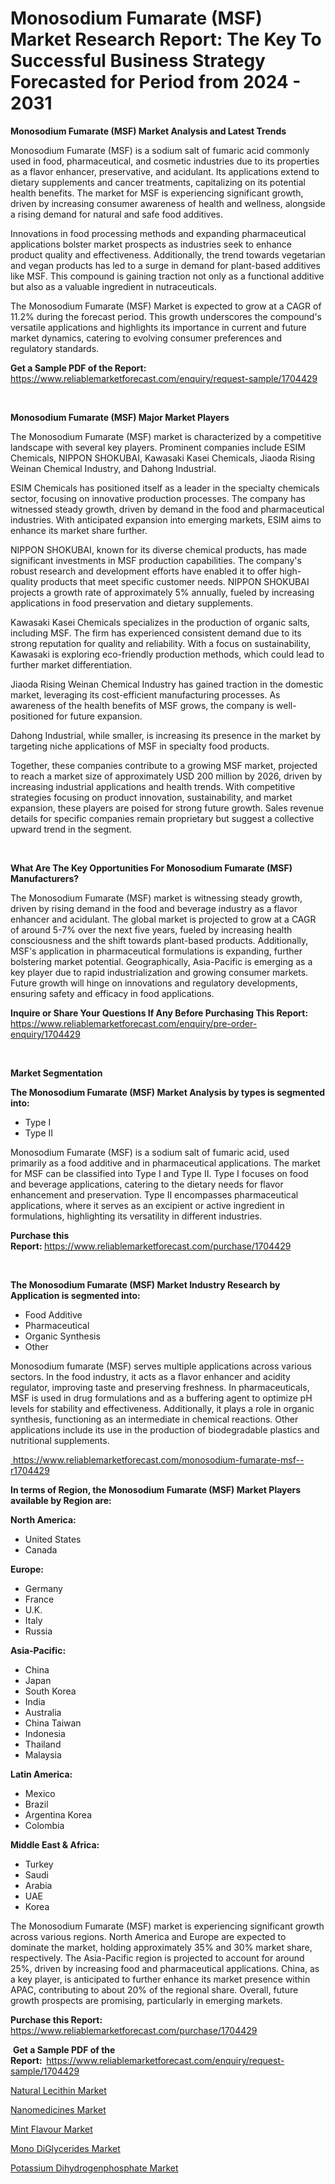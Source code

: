 <p><h1>Monosodium Fumarate (MSF) Market Research Report: The Key To Successful Business Strategy Forecasted for Period from 2024 - 2031</h1></p><p><strong>Monosodium Fumarate (MSF) Market Analysis and Latest Trends</strong></p>
<p><p>Monosodium Fumarate (MSF) is a sodium salt of fumaric acid commonly used in food, pharmaceutical, and cosmetic industries due to its properties as a flavor enhancer, preservative, and acidulant. Its applications extend to dietary supplements and cancer treatments, capitalizing on its potential health benefits. The market for MSF is experiencing significant growth, driven by increasing consumer awareness of health and wellness, alongside a rising demand for natural and safe food additives. </p><p>Innovations in food processing methods and expanding pharmaceutical applications bolster market prospects as industries seek to enhance product quality and effectiveness. Additionally, the trend towards vegetarian and vegan products has led to a surge in demand for plant-based additives like MSF. This compound is gaining traction not only as a functional additive but also as a valuable ingredient in nutraceuticals.</p><p>The Monosodium Fumarate (MSF) Market is expected to grow at a CAGR of 11.2% during the forecast period. This growth underscores the compound's versatile applications and highlights its importance in current and future market dynamics, catering to evolving consumer preferences and regulatory standards.</p></p>
<p><strong>Get a Sample PDF of the Report:&nbsp;</strong> <a href="https://www.reliablemarketforecast.com/enquiry/request-sample/1704429?utm_campaign=1568&utm_medium=2&utm_source=Github&utm_content=ia&utm_term=21102024&utm_id=monosodium-fumarate-msf">https://www.reliablemarketforecast.com/enquiry/request-sample/1704429</a></p>
<p>&nbsp;</p>
<p><strong>Monosodium Fumarate (MSF) Major Market Players</strong></p>
<p><p>The Monosodium Fumarate (MSF) market is characterized by a competitive landscape with several key players. Prominent companies include ESIM Chemicals, NIPPON SHOKUBAI, Kawasaki Kasei Chemicals, Jiaoda Rising Weinan Chemical Industry, and Dahong Industrial. </p><p>ESIM Chemicals has positioned itself as a leader in the specialty chemicals sector, focusing on innovative production processes. The company has witnessed steady growth, driven by demand in the food and pharmaceutical industries. With anticipated expansion into emerging markets, ESIM aims to enhance its market share further.</p><p>NIPPON SHOKUBAI, known for its diverse chemical products, has made significant investments in MSF production capabilities. The company's robust research and development efforts have enabled it to offer high-quality products that meet specific customer needs. NIPPON SHOKUBAI projects a growth rate of approximately 5% annually, fueled by increasing applications in food preservation and dietary supplements.</p><p>Kawasaki Kasei Chemicals specializes in the production of organic salts, including MSF. The firm has experienced consistent demand due to its strong reputation for quality and reliability. With a focus on sustainability, Kawasaki is exploring eco-friendly production methods, which could lead to further market differentiation.</p><p>Jiaoda Rising Weinan Chemical Industry has gained traction in the domestic market, leveraging its cost-efficient manufacturing processes. As awareness of the health benefits of MSF grows, the company is well-positioned for future expansion.</p><p>Dahong Industrial, while smaller, is increasing its presence in the market by targeting niche applications of MSF in specialty food products.</p><p>Together, these companies contribute to a growing MSF market, projected to reach a market size of approximately USD 200 million by 2026, driven by increasing industrial applications and health trends. With competitive strategies focusing on product innovation, sustainability, and market expansion, these players are poised for strong future growth. Sales revenue details for specific companies remain proprietary but suggest a collective upward trend in the segment.</p></p>
<p>&nbsp;</p>
<p><strong>What Are The Key Opportunities For Monosodium Fumarate (MSF) Manufacturers?</strong></p>
<p><p>The Monosodium Fumarate (MSF) market is witnessing steady growth, driven by rising demand in the food and beverage industry as a flavor enhancer and acidulant. The global market is projected to grow at a CAGR of around 5-7% over the next five years, fueled by increasing health consciousness and the shift towards plant-based products. Additionally, MSF's application in pharmaceutical formulations is expanding, further bolstering market potential. Geographically, Asia-Pacific is emerging as a key player due to rapid industrialization and growing consumer markets. Future growth will hinge on innovations and regulatory developments, ensuring safety and efficacy in food applications.</p></p>
<p><strong>Inquire or Share Your Questions If Any Before Purchasing This Report:</strong> <a href="https://www.reliablemarketforecast.com/enquiry/pre-order-enquiry/1704429?utm_campaign=1568&utm_medium=2&utm_source=Github&utm_content=ia&utm_term=21102024&utm_id=monosodium-fumarate-msf">https://www.reliablemarketforecast.com/enquiry/pre-order-enquiry/1704429</a></p>
<p>&nbsp;</p>
<p><strong>Market Segmentation</strong></p>
<p><strong>The Monosodium Fumarate (MSF) Market Analysis by types is segmented into:</strong></p>
<p><ul><li>Type I</li><li>Type II</li></ul></p>
<p><p>Monosodium Fumarate (MSF) is a sodium salt of fumaric acid, used primarily as a food additive and in pharmaceutical applications. The market for MSF can be classified into Type I and Type II. Type I focuses on food and beverage applications, catering to the dietary needs for flavor enhancement and preservation. Type II encompasses pharmaceutical applications, where it serves as an excipient or active ingredient in formulations, highlighting its versatility in different industries.</p></p>
<p><strong>Purchase this Report:&nbsp;</strong><a href="https://www.reliablemarketforecast.com/purchase/1704429?utm_campaign=1568&utm_medium=2&utm_source=Github&utm_content=ia&utm_term=21102024&utm_id=monosodium-fumarate-msf">https://www.reliablemarketforecast.com/purchase/1704429</a></p>
<p>&nbsp;</p>
<p><strong>The Monosodium Fumarate (MSF) Market Industry Research by Application is segmented into:</strong></p>
<p><ul><li>Food Additive</li><li>Pharmaceutical</li><li>Organic Synthesis</li><li>Other</li></ul></p>
<p><p>Monosodium fumarate (MSF) serves multiple applications across various sectors. In the food industry, it acts as a flavor enhancer and acidity regulator, improving taste and preserving freshness. In pharmaceuticals, MSF is used in drug formulations and as a buffering agent to optimize pH levels for stability and effectiveness. Additionally, it plays a role in organic synthesis, functioning as an intermediate in chemical reactions. Other applications include its use in the production of biodegradable plastics and nutritional supplements.</p></p>
<p><a href="https://www.reliablemarketforecast.com/monosodium-fumarate-msf--r1704429?utm_campaign=1568&utm_medium=2&utm_source=Github&utm_content=ia&utm_term=21102024&utm_id=monosodium-fumarate-msf">&nbsp;https://www.reliablemarketforecast.com/monosodium-fumarate-msf--r1704429</a></p>
<p><strong>In terms of Region, the Monosodium Fumarate (MSF) Market Players available by Region are:</strong></p>
<p>
    <p> <strong> North America: </strong>
        <ul>
            <li>United States</li>
            <li>Canada</li>
        </ul>
        </p> 
    <p> <strong> Europe: </strong>
        <ul>
            <li>Germany</li>
            <li>France</li>
            <li>U.K.</li>
            <li>Italy</li>
            <li>Russia</li>
        </ul>
        </p> 
    <p> <strong> Asia-Pacific: </strong>
        <ul>
            <li>China</li>
            <li>Japan</li>
            <li>South Korea</li>
            <li>India</li>
            <li>Australia</li>
            <li>China Taiwan</li>
            <li>Indonesia</li>
            <li>Thailand</li>
            <li>Malaysia</li>
        </ul>
        </p> 
    <p> <strong> Latin America: </strong>
        <ul>
            <li>Mexico</li>
            <li>Brazil</li>
            <li>Argentina Korea</li>
            <li>Colombia</li>
        </ul>
        </p> 
    <p> <strong> Middle East & Africa: </strong>
        <ul>
            <li>Turkey</li>
            <li>Saudi</li>
            <li>Arabia</li>
            <li>UAE</li>
            <li>Korea</li>
        </ul>
    </p>
    </p>
<p><p>The Monosodium Fumarate (MSF) market is experiencing significant growth across various regions. North America and Europe are expected to dominate the market, holding approximately 35% and 30% market share, respectively. The Asia-Pacific region is projected to account for around 25%, driven by increasing food and pharmaceutical applications. China, as a key player, is anticipated to further enhance its market presence within APAC, contributing to about 20% of the regional share. Overall, future growth prospects are promising, particularly in emerging markets.</p></p>
<p><strong>Purchase this Report: </strong><a href="https://www.reliablemarketforecast.com/purchase/1704429?utm_campaign=1568&utm_medium=2&utm_source=Github&utm_content=ia&utm_term=21102024&utm_id=monosodium-fumarate-msf">https://www.reliablemarketforecast.com/purchase/1704429</a></p>
<p>&nbsp;<strong>Get a Sample PDF of the Report:&nbsp;&nbsp;</strong><a href="https://www.reliablemarketforecast.com/enquiry/request-sample/1704429?utm_campaign=1568&utm_medium=2&utm_source=Github&utm_content=ia&utm_term=21102024&utm_id=monosodium-fumarate-msf">https://www.reliablemarketforecast.com/enquiry/request-sample/1704429</a></p>
<p><strong></strong></p>
<p><p><a href="https://www.linkedin.com/pulse/natural-lecithin-market-outlook-forecast-from-2024-2031-ppswe?utm_campaign=1568&utm_medium=2&utm_source=Github&utm_content=ia&utm_term=21102024&utm_id=monosodium-fumarate-msf">Natural Lecithin Market</a></p><p><a href="https://www.linkedin.com/pulse/nanomedicines-market-size-type-product-global-industry-analysis-zh0yc?utm_campaign=1568&utm_medium=2&utm_source=Github&utm_content=ia&utm_term=21102024&utm_id=monosodium-fumarate-msf">Nanomedicines Market</a></p><p><a href="https://www.linkedin.com/pulse/mint-flavour-market-size-growth-trends-statistics-forecasts-xh24e?utm_campaign=1568&utm_medium=2&utm_source=Github&utm_content=ia&utm_term=21102024&utm_id=monosodium-fumarate-msf">Mint Flavour Market</a></p><p><a href="https://www.linkedin.com/pulse/global-mono-diglycerides-market-trends-analysis-future-growth-1rvle?utm_campaign=1568&utm_medium=2&utm_source=Github&utm_content=ia&utm_term=21102024&utm_id=monosodium-fumarate-msf">Mono DiGlycerides Market</a></p><p><a href="https://www.linkedin.com/pulse/global-potassium-dihydrogenphosphate-market-trends-analysis-htibe?utm_campaign=1568&utm_medium=2&utm_source=Github&utm_content=ia&utm_term=21102024&utm_id=monosodium-fumarate-msf">Potassium Dihydrogenphosphate Market</a></p></p>